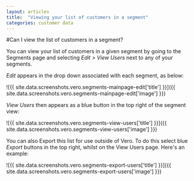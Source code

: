 ```yaml
---
layout: articles
title:  "Viewing your list of customers in a segment"
categories: customer data
---
```


#Can I view the list of customers in a segment?

You can view your list of customers in a given segment by going to the Segments page and selecting *Edit > View Users* next to any of your segments.

*Edit* appears in the drop down associated with each segment, as below:

![{{ site.data.screenshots.vero.segments-mainpage-edit['title'] }}]({{ site.data.screenshots.vero.segments-mainpage-edit['image'] }})

*View Users* then appears as a blue button in the top right of the segment view:

![{{ site.data.screenshots.vero.segments-view-users['title'] }}]({{ site.data.screenshots.vero.segments-view-users['image'] }})

You can also Export this list for use outside of Vero. To do this select blue *Export* buttons in the top right, whilst on the View Users page. Here's an example:

![{{ site.data.screenshots.vero.segments-export-users['title'] }}]({{ site.data.screenshots.vero.segments-export-users['image'] }})